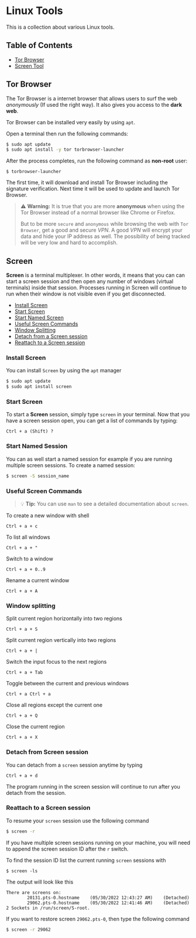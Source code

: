 # Linux Tools

This is a collection about various Linux tools.

## Table of Contents

- [Tor Browser](#tor-browser)
- [Screen Tool](#screen)

## Tor Browser

The Tor Browser is a internet browser that allows users to surf the web _anonymously_ (If used the right way). It also gives you access to the **dark web**.

Tor Browser can be installed very easily by using `apt`.

Open a terminal then run the following commands:

```bash
$ sudo apt update
$ sudo apt install -y tor torbrowser-launcher
```

After the process completes, run the following command as **non-root** user:

```console
$ torbrowser-launcher
```

The first time, it will download and install Tor Browser including the signature verification.
Next time it will be used to update and launch Tor Browser.

> :warning: **Warning:** It is true that you are more **anonymous** when using the Tor Browser instead of a normal browser like Chrome or Firefox.
>
> But to be more `secure` and `anonymous` while browsing the web with `Tor Browser`, get a good and secure _VPN_. A good _VPN_ will encrypt your data and hide your IP address as well. The possibility of being tracked will be very low and hard to accomplish.

## Screen

**Screen** is a terminal multiplexer. In other words, it means that you can can start a screen session and then open any number of windows (virtual terminals) inside that session. Processes running in Screen will continue to run when their window is not visible even if you get disconnected.

- [Install Screen](#install-screen)
- [Start Screen](#start-screen)
- [Start Named Screen](#start-named-session)
- [Useful Screen Commands](#useful-screen-commands)
- [Window Splitting](#window-splitting)
- [Detach from a Screen session](#detach-from-screen-session)
- [Reattach to a Screen session](#reattach-to-a-screen-session)

### Install Screen

You can install `Screen` by using the `apt` manager

```bash
$ sudo apt update
$ sudo apt install screen
```

### Start Screen

To start a **Screen** session, simply type `screen` in your terminal.
Now that you have a screen session open, you can get a list of commands by typing:

```
Ctrl + a (Shift) ?
```

### Start Named Session

You can as well start a named session for example if you are running multiple screen sessions. To create a named session:

```bash
$ screen -S session_name
```

### Useful Screen Commands

> :bulb: **Tip:** You can use `man` to see a detailed documentation about `screen`.

To create a new window with shell

```
Ctrl + a + c
```

To list all windows

```
Ctrl + a + "
```

Switch to a window

```
Ctrl + a + 0..9
```

Rename a current window

```
Ctrl + a + A
```

### Window splitting

Split current region horizontally into two regions

```
Ctrl + a + S
```

Split current region vertically into two regions

```
Ctrl + a + |
```

Switch the input focus to the next regions

```
Ctrl + a + Tab
```

Toggle between the current and previous windows

```
Ctrl + a Ctrl + a
```

Close all regions except the current one

```
Ctrl + a + Q
```

Close the current region

```
Ctrl + a + X
```

### Detach from Screen session

You can detach from a `screen` session anytime by typing

```
Ctrl + a + d
```

The program running in the screen session will continue to run after you detach from the session.

### Reattach to a Screen session

To resume your `screen` session use the following command

```bash
$ screen -r
```

If you have multiple screen sessions running on your machine, you will need to append the screen session ID after the `r` switch.

To find the session ID list the current running `screen` sessions with

```console
$ screen -ls
```

The output will look like this

```console
There are screens on:
        20131.pts-0.hostname    (05/30/2022 12:43:27 AM)    (Detached)
        29062.pts-0.hostname    (05/30/2022 12:41:46 AM)    (Detached)
2 Sockets in /run/screen/S-root.
```

If you want to restore screen `29062.pts-0`, then type the following command

```bash
$ screen -r 29062
```
